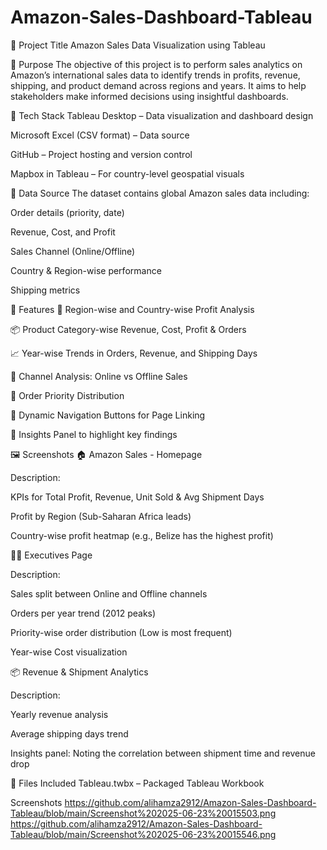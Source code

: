 # Amazon-Sales-Dashboard-Tableau
📌 Project Title
Amazon Sales Data Visualization using Tableau

🎯 Purpose
The objective of this project is to perform sales analytics on Amazon’s international sales data to identify trends in profits, revenue, shipping, and product demand across regions and years. It aims to help stakeholders make informed decisions using insightful dashboards.

🧰 Tech Stack
Tableau Desktop – Data visualization and dashboard design

Microsoft Excel (CSV format) – Data source

GitHub – Project hosting and version control

Mapbox in Tableau – For country-level geospatial visuals

📂 Data Source
The dataset contains global Amazon sales data including:

Order details (priority, date)

Revenue, Cost, and Profit

Sales Channel (Online/Offline)

Country & Region-wise performance

Shipping metrics

🚀 Features
📍 Region-wise and Country-wise Profit Analysis

📦 Product Category-wise Revenue, Cost, Profit & Orders

📈 Year-wise Trends in Orders, Revenue, and Shipping Days

🔄 Channel Analysis: Online vs Offline Sales

🎯 Order Priority Distribution

📌 Dynamic Navigation Buttons for Page Linking

🧠 Insights Panel to highlight key findings

🖼️ Screenshots
🏠 Amazon Sales - Homepage

Description:

KPIs for Total Profit, Revenue, Unit Sold & Avg Shipment Days

Profit by Region (Sub-Saharan Africa leads)

Country-wise profit heatmap (e.g., Belize has the highest profit)

👨‍💼 Executives Page

Description:

Sales split between Online and Offline channels

Orders per year trend (2012 peaks)

Priority-wise order distribution (Low is most frequent)

Year-wise Cost visualization

📦 Revenue & Shipment Analytics

Description:

Yearly revenue analysis

Average shipping days trend

Insights panel: Noting the correlation between shipment time and revenue drop

📁 Files Included
Tableau.twbx – Packaged Tableau Workbook

Screenshots
https://github.com/alihamza2912/Amazon-Sales-Dashboard-Tableau/blob/main/Screenshot%202025-06-23%20015503.png
https://github.com/alihamza2912/Amazon-Sales-Dashboard-Tableau/blob/main/Screenshot%202025-06-23%20015546.png
